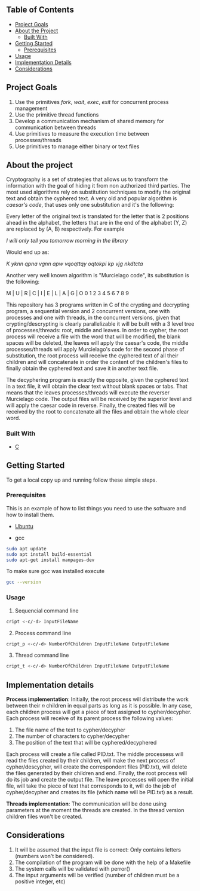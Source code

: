<!-- TABLE OF CONTENTS -->
## Table of Contents

* [Project Goals](#project-goals)
* [About the Project](#about-the-project)
  * [Built With](#built-with)
* [Getting Started](#getting-started)
  * [Prerequisites](#prerequisites)
* [Usage](#usage)
* [Implementation Details](#implementation-details)
* [Considerations](#considerations)

<!-- ABOUT THE PROJECT -->
## Project Goals
1. Use the primitives *fork*, *wait*, *exec*, *exit* for concurrent process management
2. Use the primitive thread functions
3. Develop a communication mechanism of shared memory for communication between threads
4. Use primitives to measure the execution time between processes/threads
5. Use primitives to manage either binary or text files

## About the project
Cryptography is a set of strategies that allows us to transform the information with the goal of hiding it from non authorized third parties. The most used algorithms rely on substitution techniques to modify the original text and obtain the cyphered text. A very old and popular algorithm is *caesar's code*, that uses only one substitution and it's the following:

Every letter of the original text is translated for the letter that is 2 positions ahead in the alphabet, the letters that are in the end of the alphabet (Y, Z) are replaced by (A, B) respectively. For example

*I will only tell you tomorrow morning in the library*

Would end up as:

*K yknn qpna vgnn apw vqoqttqy oqtokpi kp vjg nkdtcta*

Another very well known algorithm is "Murcielago code", its substitution is the following:

M | U | R | C | I | E | L | A | G | O
0   1   2   3   4   5   6   7   8   9

This repository has 3 programs written in C of the crypting and decrypting program, a sequential version and 2 concurrent versions, one with processes and one with threads, in the concurrent versions, given that crypting/descrypting is clearly parallelizable it will be built with a 3 level tree of processes/threads: root, middle and leaves. In order to cypher, the root process will receive a file with the word that will be modified, the blank spaces will be deleted, the leaves will apply the caesar's code, the middle processes/threads will apply Murcielago's code for the second phase of substitution, the root process will receive the cyphered text of all their children and will concatenate in order the content of the children's files to finally obtain the cyphered text and save it in another text file.

The decyphering program is exactly the opposite, given the cyphered text in a text file, it will obtain the clear text without blank spaces or tabs. That means that the leaves processes/threads will execute the reverser Murcielago code. The output files will be received by the superior level and will apply the caesar code in reverse. Finally, the created files will be received by the root to concatenate all the files and obtain the whole clear word.

### Built With

* [C]()


<!-- GETTING STARTED -->
## Getting Started

To get a local copy up and running follow these simple steps.

### Prerequisites

This is an example of how to list things you need to use the software and how to install them.
* [Ubuntu](https://ubuntu.com/download/desktop)

* gcc

```sh
sudo apt update
sudo apt install build-essential
sudo apt-get install manpages-dev
```

To make sure gcc was installed execute

```sh
gcc --version
```

### Usage
 
1. Sequencial command line
```sh
cript <-c/-d> InputFileName
```

2. Process command line
```sh
cript_p <-c/-d> NumberOfChildren InputFileName OutputFileName
```

3. Thread command line
```sh
cript_t <-c/-d> NumberOfChildren InputFileName OutputFileName
```

## Implementation details

**Process implementation**: Initially, the root process will distribute the work between their *n* children in equal parts as long as it is possible. In any case, each children process will get a piece of text assigned to cypher/decypher. Each process will receive of its parent process the following values:

1. The file name of the text to cypher/decypher
2. The number of characters to cypher/decypher
3. The position of the text that will be cyphered/decyphered

Each process will create a file called PID.txt. The middle processess will read the files created by their children, will make the next process of cypher/descypher, will create the correspondent files (PID.txt), will delete the files generated by their children and end. Finally, the root process will do its job and create the output file. The leave processes will open the initial file, will take the piece of text that corresponds to it, will do the job of cypher/decypher and creates its file (which name will be PID.txt) as a result.

**Threads implementation**: The communication will be done using parameters at the moment the threads are created. In the thread version children files won't be created.

## Considerations
1. It will be assumed that the input file is correct: Only contains letters (numbers won't be considered). 
2. The compilation of the program will be done with the help of a Makefile
3. The system calls will be validated with perror()
4. The input arguments will be verified (number of children must be a positive integer, etc) 